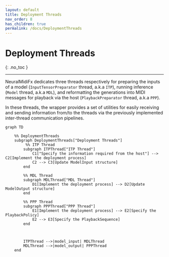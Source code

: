 ```yaml
---
layout: default
title: Deployment Threads
nav_order: 8
has_children: true
permalink: /docs/DeploymentThreads
---
```


# Deployment Threads
{: .no_toc }

---

NeuralMidiFx dedicates three threads respectively for preparing the inputs of a model (`InputTensorPreparator` thread, a.k.a `ITP`), 
running inference (`Model` thread, a.k.a `MDL`), and reformatting the generations into MIDI messages for playback 
via the host  (`PlaybackPreparator` thread, a.k.a `PPP`).

In these threads, the wrapper provides a set of utilities for easily receiving and sending information from/to the 
threads via the previously implemented inter-thread communication pipelines. 

```mermaid
graph TD
    
    %% DeploymentThreads 
    subgraph DeploymentThreads["Deployment Threads"]
         %% ITP Thread
        subgraph ITPThread["ITP Thread"]
            C1["Specify the information required from the host"] --> C2[Implement the deployment process]
            C2 --> C3[Update ModelInput structure]
        end
        
        %% MDL Thread
        subgraph MDLThread["MDL Thread"]
            D1[Implement the deployment process] --> D2[Update ModelOutput structure]
        end
        
        %% PPP Thread
        subgraph PPPThread["PPP Thread"]
            E1[Implement the deployment process] --> E2[Specify the PlaybackPolicy]
            E2 --> E3[Specify the PlaybackSequence]
        end
        
        
        
        ITPThread -->|model_input| MDLThread
        MDLThread -->|model_output| PPPThread
    end
   
```